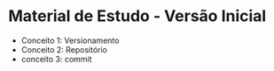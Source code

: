 # Material de Estudo - Versão Inicial

- Conceito 1: Versionamento
- Conceito 2: Repositório
- conceito 3: commit
